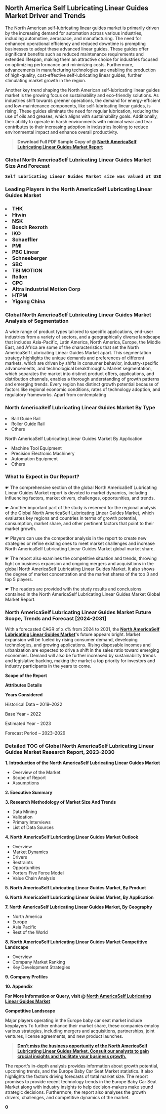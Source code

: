 <p> <h2>North America Self Lubricating Linear Guides Market Driver and Trends</h2><p>The North American self-lubricating linear guides market is primarily driven by the increasing demand for automation across various industries, including automotive, aerospace, and manufacturing. The need for enhanced operational efficiency and reduced downtime is prompting businesses to adopt these advanced linear guides. These guides offer significant benefits such as reduced maintenance requirements and extended lifespan, making them an attractive choice for industries focused on optimizing performance and minimizing costs. Furthermore, advancements in manufacturing technologies are enabling the production of high-quality, cost-effective self-lubricating linear guides, further stimulating market growth in the region.</p><p>Another key trend shaping the North American self-lubricating linear guides market is the growing focus on sustainability and eco-friendly solutions. As industries shift towards greener operations, the demand for energy-efficient and low-maintenance components, like self-lubricating linear guides, is rising. These guides eliminate the need for regular lubrication, reducing the use of oils and greases, which aligns with sustainability goals. Additionally, their ability to operate in harsh environments with minimal wear and tear contributes to their increasing adoption in industries looking to reduce environmental impact and enhance overall productivity.</p></p><blockquote id="" class=""><strong>Download Full PDF Sample Copy of @&nbsp;<a href="https://www.verifiedmarketreports.com/download-sample/?rid=309962&utm_source=GitHub-Jan&utm_medium=258" target="_blank">North AmericaSelf Lubricating Linear Guides Market Report</a>&nbsp;&nbsp;</strong></blockquote><h3 id="" class=""><strong>Global&nbsp;North AmericaSelf Lubricating Linear Guides Market Size And Forecast</strong></h3><pre class="reader-text-block__code-block"><strong>Self Lubricating Linear Guides Market size was valued at USD 1.5 Billion in 2022 and is projected to reach USD 2.5 Billion by 2030, growing at a CAGR of 7.0% from 2024 to 2030.</strong></pre><h3 id="" class="">Leading Players in the&nbsp;North AmericaSelf Lubricating Linear Guides Market</h3><h3 class=""></Li><Li>THK</Li><Li> Hiwin</Li><Li> NSK</Li><Li> Bosch Rexroth</Li><Li> IKO</Li><Li> Schaeffler</Li><Li> PMI</Li><Li> PBC Linear</Li><Li> Schneeberger</Li><Li> SBC</Li><Li> TBI MOTION</Li><Li> Rollon</Li><Li> CPC</Li><Li> Altra Industrial Motion Corp</Li><Li> HTPM</Li><Li> Yigong China</h3><h3 id="" class="">Global&nbsp;North AmericaSelf Lubricating Linear Guides Market Analysis of Segmentation</h3><p id="" class="">A wide range of product types tailored to specific applications, end-user industries from a variety of sectors, and a geographically diverse landscape that includes Asia-Pacific, Latin America, North America, Europe, the Middle East, and Africa are some of the characteristics that set the North AmericaSelf Lubricating Linear Guides Market apart. This segmentation strategy highlights the unique demands and preferences of different markets, which are driven by shifts in consumer behavior, industry-specific advancements, and technological breakthroughs. Market segmentation, which separates the market into distinct product offers, applications, and distribution channels, enables a thorough understanding of growth patterns and emerging trends. Every region has distinct growth potential because of factors like regional economic conditions, rates of technology adoption, and regulatory frameworks. Apart from contemplating</p><h3 id="" class="">North AmericaSelf Lubricating Linear Guides Market&nbsp;By Type</h3><p></Li><Li>Ball Guide Rail</Li><Li> Roller Guide Rail</Li><Li> Others</p><div class="" data-test-id=""><p>North AmericaSelf Lubricating Linear Guides Market&nbsp;By Application</p></div><p class=""></Li><Li>Machine Tool Equipment</Li><Li> Precision Electronic Machinery</Li><Li> Automation Equipment</Li><Li> Others</p><div class="" data-test-id=""><h3><span class="">What to Expect in Our Report?</span></h3></div><div class="" data-test-id=""><p><span class="">☛ The comprehensive section of the global North AmericaSelf Lubricating Linear Guides Market report is devoted to market dynamics, including influencing factors, market drivers, challenges, opportunities, and trends.</span></p></div><div class="" data-test-id=""><p><span class="">☛ Another important part of the study is reserved for the regional analysis of the Global North AmericaSelf Lubricating Linear Guides Market, which evaluates key regions and countries in terms of growth potential, consumption, market share, and other pertinent factors that point to their market growth.</span></p></div><div class="" data-test-id=""><p><span class="">☛ Players can use the competitor analysis in the report to create new strategies or refine existing ones to meet market challenges and increase North AmericaSelf Lubricating Linear Guides Market global market share.</span></p></div><div class="" data-test-id=""><p><span class="">☛ The report also examines the competitive situation and trends, throwing light on business expansion and ongoing mergers and acquisitions in the global North AmericaSelf Lubricating Linear Guides Market. It also shows the degree of market concentration and the market shares of the top 3 and top 5 players.</span></p></div><div class="" data-test-id=""><p><span class="">☛ The readers are provided with the study results and conclusions contained in the North AmericaSelf Lubricating Linear Guides Market Global Market Report.</span></p></div><div class="" data-test-id=""><h3><span class="">North AmericaSelf Lubricating Linear Guides Market Future Scope, Trends and Forecast [2024-2031]</span></h3></div><div class="" data-test-id=""><p><span class="">With a forecasted CAGR of x.x% from 2024 to 2031, the <strong><a href="https://www.verifiedmarketreports.com/download-sample/?rid=309962&utm_source=GitHub-Jan&utm_medium=258" target="_blank">North AmericaSelf Lubricating Linear Guides Market</a>'</strong>s future appears bright. Market expansion will be fueled by rising consumer demand, developing technologies, and growing applications. Rising disposable incomes and urbanization are expected to drive a shift in the sales ratio toward emerging economies. Demand will also be further increased by sustainability trends and legislative backing, making the market a top priority for investors and industry participants in the years to come.</span></p><p id="ember66" class="ember-view reader-text-block__paragraph"><strong>Scope of the Report</strong></p><p id="ember67" class="ember-view reader-text-block__paragraph"><strong>Attributes Details</strong></p><p id="ember68" class="ember-view reader-text-block__paragraph"><strong>Years Considered</strong></p><p id="ember69" class="ember-view reader-text-block__paragraph">Historical Data &ndash; 2019&ndash;2022</p><p id="ember70" class="ember-view reader-text-block__paragraph">Base Year &ndash; 2022</p><p id="ember71" class="ember-view reader-text-block__paragraph">Estimated Year &ndash; 2023</p><p id="ember72" class="ember-view reader-text-block__paragraph">Forecast Period &ndash; 2023&ndash;2029</p></div><h3 id="" class="">Detailed TOC of Global North AmericaSelf Lubricating Linear Guides Market Research Report, 2023-2030</h3><p id="" class=""><strong>1. Introduction of the North AmericaSelf Lubricating Linear Guides Market</strong></p><ul><li>Overview of the Market</li><li>Scope of Report</li><li>Assumptions</li></ul><p id="" class=""><strong>2. Executive Summary</strong></p><p id="" class=""><strong>3. Research Methodology of Market Size And Trends</strong></p><ul><li>Data Mining</li><li>Validation</li><li>Primary Interviews</li><li>List of Data Sources</li></ul><p id="" class=""><strong>4. North AmericaSelf Lubricating Linear Guides Market Outlook</strong></p><ul><li>Overview</li><li>Market Dynamics</li><li>Drivers</li><li>Restraints</li><li>Opportunities</li><li>Porters Five Force Model</li><li>Value Chain Analysis</li></ul><p id="" class=""><strong>5. North AmericaSelf Lubricating Linear Guides Market, By Product</strong></p><p id="" class=""><strong>6. North AmericaSelf Lubricating Linear Guides Market, By Application</strong></p><p id="" class=""><strong>7. North AmericaSelf Lubricating Linear Guides Market, By Geography</strong></p><ul><li>North America</li><li>Europe</li><li>Asia Pacific</li><li>Rest of the World</li></ul><p id="" class=""><strong>8. North AmericaSelf Lubricating Linear Guides Market Competitive Landscape</strong></p><ul><li>Overview</li><li>Company Market Ranking</li><li>Key Development Strategies</li></ul><p id="" class=""><strong>9. Company Profiles</strong></p><p id="" class=""><strong>10. Appendix</strong></p><p><strong>For More Information or Query, visit&nbsp;@ <a href="https://www.verifiedmarketreports.com/product/self-lubricating-linear-guides-market/" target="_blank">North AmericaSelf Lubricating Linear Guides Market</a></strong></p><p id="ember61" class="ember-view reader-text-block__paragraph"><strong>Competitive Landscape</strong></p><p id="ember62" class="ember-view reader-text-block__paragraph">Major players operating in the Europe baby car seat market include keyplayers To further enhance their market share, these companies employ various strategies, including mergers and acquisitions, partnerships, joint ventures, license agreements, and new product launches.</p><blockquote id="ember63" class="ember-view reader-text-block__blockquote"><strong><a href="https://www.verifiedmarketreports.com/download-sample/?rid=309962&utm_source=GitHub-Jan&utm_medium=258" target="_blank">Don&rsquo;t miss the business opportunity of the North AmericaSelf Lubricating Linear Guides Market. Consult our analysts to gain crucial insights and facilitate your business growth.</a></strong></blockquote><p id="ember64" class="ember-view reader-text-block__paragraph">The report's in-depth analysis provides information about growth potential, upcoming trends, and the Europe Baby Car Seat Market statistics. It also highlights the factors driving forecasts of total market size. The report promises to provide recent technology trends in the Europe Baby Car Seat Market along with industry insights to help decision-makers make sound strategic decisions. Furthermore, the report also analyses the growth drivers, challenges, and competitive dynamics of the market.</p><p class="ember-view reader-text-block__paragraph"><strong>0</strong></p>
